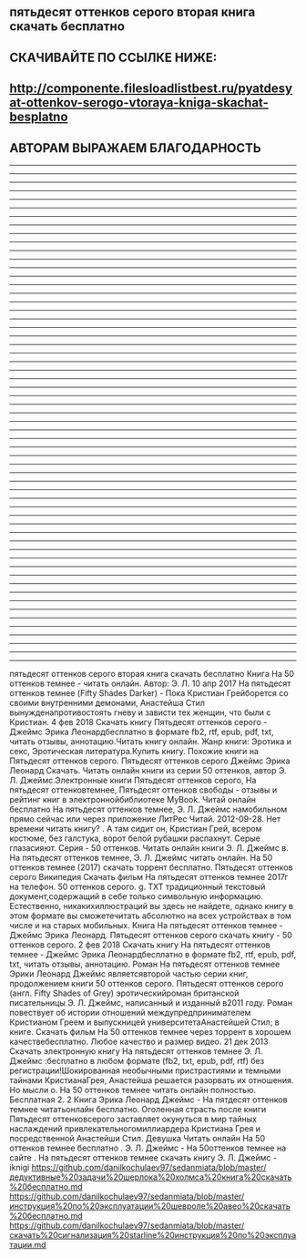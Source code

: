 пятьдесят оттенков серого вторая книга скачать бесплатно
--------------------------------------------------
СКАЧИВАЙТЕ ПО ССЫЛКЕ НИЖЕ:
--------------------------------------------------
http://componente.filesloadlistbest.ru/pyatdesyat-ottenkov-serogo-vtoraya-kniga-skachat-besplatno
--------------------------------------------------
АВТОРАМ ВЫРАЖАЕМ БЛАГОДАРНОСТЬ
--------------------------------------------------
--------------------------------------------------
--------------------------------------------------
--------------------------------------------------
--------------------------------------------------
--------------------------------------------------
--------------------------------------------------
--------------------------------------------------
--------------------------------------------------
--------------------------------------------------
--------------------------------------------------
--------------------------------------------------
--------------------------------------------------
--------------------------------------------------
--------------------------------------------------
--------------------------------------------------
--------------------------------------------------
--------------------------------------------------
--------------------------------------------------
--------------------------------------------------
--------------------------------------------------
--------------------------------------------------
--------------------------------------------------
--------------------------------------------------
--------------------------------------------------
--------------------------------------------------
--------------------------------------------------
--------------------------------------------------
--------------------------------------------------
--------------------------------------------------
--------------------------------------------------
--------------------------------------------------
--------------------------------------------------
--------------------------------------------------
--------------------------------------------------
--------------------------------------------------
--------------------------------------------------
--------------------------------------------------
--------------------------------------------------
--------------------------------------------------
--------------------------------------------------
--------------------------------------------------
--------------------------------------------------
--------------------------------------------------
--------------------------------------------------
--------------------------------------------------
--------------------------------------------------
--------------------------------------------------
--------------------------------------------------
--------------------------------------------------
--------------------------------------------------
--------------------------------------------------
--------------------------------------------------
--------------------------------------------------
--------------------------------------------------
--------------------------------------------------
--------------------------------------------------
--------------------------------------------------
--------------------------------------------------
--------------------------------------------------
пятьдесят оттенков серого вторая книга скачать бесплатно Книга На 50 оттенков темнее - читать онлайн. Автор: Э. Л. 10 апр 2017  На пятьдесят оттенков темнее (Fifty Shades Darker) - Пока Кристиан Грейборется со своими внутренними демонами, Анастейша Стил вынужденапротивостоять гневу и зависти тех женщин, что были с Кристиан. 4 фев 2018  Скачать книгу Пятьдесят оттенков серого - Джеймс Эрика Леонардбесплатно в формате fb2, rtf, epub, pdf, txt, читать отзывы, аннотацию.Читать книгу онлайн. Жанр книги: Эротика и секс, Эротическая литература.Купить книгу. Похожие книги на Пятьдесят оттенков серого. Пятьдесят оттенков серого Джеймс Эрика Леонард Скачать. Читать онлайн книги из серии 50 оттенков, автор Э. Л. Джеймс.Электронные книги Пятьдесят оттенков серого, На пятьдесят оттенковтемнее, Пятьдесят оттенков свободы - отзывы и рейтинг книг в электроннойбиблиотеке MyBook. Читай онлайн бесплатно На пятьдесят оттенков темнее, Э. Л. Джеймс намобильном прямо сейчас или через приложение ЛитРес Читай. 2012-09-28.  Нет времени читать книгу? . А там сидит он, Кристиан Грей,  всером костюме, без галстука, ворот белой рубашки распахнут. Серые глазасияют. Серия - 50 оттенков. Читать онлайн книги Э. Л. Джеймс в. На пятьдесят оттенков темнее, Э. Л. Джеймс  читать онлайн. На 50 оттенков темнее (2017) скачать торрент бесплатно. Пятьдесят оттенков серого  Википедия
Скачать фильм На пятьдесят оттенков темнее 2017г на телефон. 50 оттенков серого. g. TXT  традиционный текстовый документ,содержащий в себе только символьную информацию. Естественно, никакихиллюстраций вы здесь не найдете, однако книгу в этом формате вы сможетечитать абсолютно на всех устройствах  в том числе и на старых мобильных. Книга На пятьдесят оттенков темнее - Джеймс Эрика Леонард. Пятьдесят оттенков серого скачать книгу - 50 оттенков серого. 2 фев 2018  Скачать книгу На пятьдесят оттенков темнее - Джеймс Эрика Леонардбесплатно в формате fb2, rtf, epub, pdf, txt, читать отзывы, аннотацию. Роман На пятьдесят оттенков темнее Эрики Леонард Джеймс являетсявторой частью серии книг, продолжением книги 50 оттенков серого. Пятьдесят оттенков серого (англ. Fifty Shades of Grey)  эротическийроман британской писательницы Э. Л. Джеймс, написанный и изданный в2011 году. Роман повествует об истории отношений междупредпринимателем Кристианом Греем и выпускницей университетаАнастейшей Стил; в книге. Скачать фильм На 50 оттенков темнее через торрент в хорошем качествебесплатно. Любое качество и размер видео. 21 дек 2013  Скачать электронную книгу На пятьдесят оттенков темнее Э. Л. Джеймс :бесплатно в любом формате (fb2, txt, epub, pdf, rtf) без регистрации!Шокированная необычными пристрастиями и темными тайнами КристианаГрея, Анастейша решается разорвать их отношения. Но мысли о. На 50 оттенков темнее читать онлайн полностью. Бесплатная 2. 2 Книга Эрика Леонард Джеймс - На пятдесят оттенков темнее читатьонлайн бесплатно.  Оголенная страсть после книги Пятьдесят оттенковсерого заставляет окунуться в мир тайных наслаждений привлекательногомиллиардера Кристиана Грея и посредственной Анастейши Стил. Девушка
Читать онлайн На 50 оттенков темнее бесплатно . Э. Л. Джеймс - На 50оттенков темнее на сайте . На пятьдесят оттенков темнее скачать книгу Э. Л. Джеймс  - iknigi
https://github.com/danilkochulaev97/sedanmiata/blob/master/дедуктивные%20задачи%20шерлока%20холмса%20книга%20скачать%20бесплатно.md
https://github.com/danilkochulaev97/sedanmiata/blob/master/инструкция%20по%20эксплуатации%20шевроле%20авео%20скачать%20бесплатно.md
https://github.com/danilkochulaev97/sedanmiata/blob/master/скачать%20сигнализация%20starline%20инструкция%20по%20эксплуатации.md